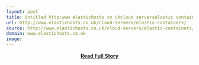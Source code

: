 ```yaml
---
layout: post
title: Untitled http:www elastichosts co ukcloud serverselastic containers
url: http://www.elastichosts.co.uk/cloud-servers/elastic-containers/
source: http://www.elastichosts.co.uk/cloud-servers/elastic-containers/
domain: www.elastichosts.co.uk
image: 
---
```


<p></p>
<center><p><a href="http://www.elastichosts.co.uk/cloud-servers/elastic-containers/" style='padding:25px; font-sze:18px; font-weight: bold;'>Read Full Story</a></p></center>
